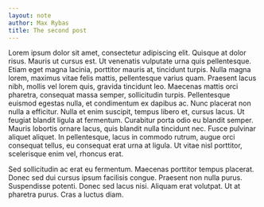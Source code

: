 ```yaml
---
layout: note
author: Max Rybas
title: The second post
---
```


Lorem ipsum dolor sit amet, consectetur adipiscing elit. Quisque at dolor risus. Mauris ut cursus est. Ut venenatis vulputate urna quis pellentesque. Etiam eget magna lacinia, porttitor mauris at, tincidunt turpis. Nulla magna lorem, maximus vitae felis mattis, pellentesque varius quam. Praesent lacus nibh, mollis vel lorem quis, gravida tincidunt leo. Maecenas mattis orci pharetra, consequat massa semper, sollicitudin turpis. Pellentesque euismod egestas nulla, et condimentum ex dapibus ac. Nunc placerat non nulla a efficitur. Nulla et enim suscipit, tempus libero et, cursus lacus. Ut feugiat blandit ligula at fermentum. Curabitur porta odio eu blandit semper. Mauris lobortis ornare lacus, quis blandit nulla tincidunt nec. Fusce pulvinar aliquet aliquet. In pellentesque, lacus in commodo rutrum, augue orci consequat tellus, eu consequat erat urna at ligula. Ut vitae nisl porttitor, scelerisque enim vel, rhoncus erat.

Sed sollicitudin ac erat eu fermentum. Maecenas porttitor tempus placerat. Donec sed dui cursus ipsum facilisis congue. Praesent non nulla purus. Suspendisse potenti. Donec sed lacus nisi. Aliquam erat volutpat. Ut at pharetra purus. Cras a luctus diam.
